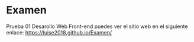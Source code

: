 # Examen
Prueba 01 Desarollo Web Front-end
puedes ver el sitio web en el siguiente enlace:
https://luise2018.github.io/Examen/
